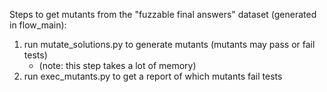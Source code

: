 Steps to get mutants from the "fuzzable final answers" dataset (generated in flow_main):

1. run mutate_solutions.py to generate mutants (mutants may pass or fail tests)
   - (note: this step takes a lot of memory)
2. run exec_mutants.py to get a report of which mutants fail tests